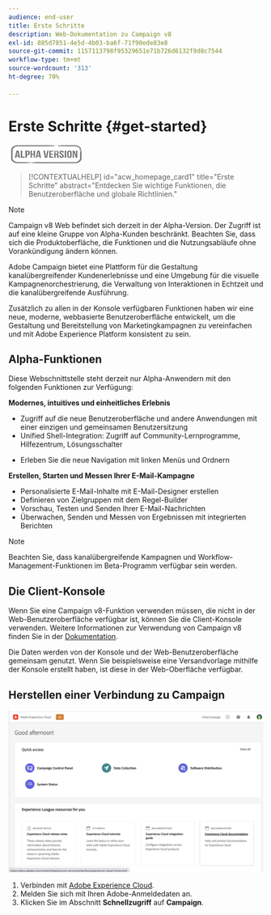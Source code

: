 ```yaml
---
audience: end-user
title: Erste Schritte
description: Web-Dokumentation zu Campaign v8
exl-id: 885d7851-4e5d-4b03-ba6f-71f90ede83e8
source-git-commit: 1157113798f95329651e71b726d6132f9d8c7544
workflow-type: tm+mt
source-wordcount: '313'
ht-degree: 70%

---
```


# Erste Schritte {#get-started}

![](../assets/do-not-localize/badge.png)

<!--
V8 web overview
context, scope (targets cross-channel practitioners), limitations
only existing customers
-->
>[!CONTEXTUALHELP]
>id="acw_homepage_card1"
>title="Erste Schritte"
>abstract="Entdecken Sie wichtige Funktionen, die Benutzeroberfläche und globale Richtlinien."

>[!NOTE]
>
>Campaign v8 Web befindet sich derzeit in der Alpha-Version. Der Zugriff ist auf eine kleine Gruppe von Alpha-Kunden beschränkt. Beachten Sie, dass sich die Produktoberfläche, die Funktionen und die Nutzungsabläufe ohne Vorankündigung ändern können.

Adobe Campaign bietet eine Plattform für die Gestaltung kanalübergreifender Kundenerlebnisse und eine Umgebung für die visuelle Kampagnenorchestrierung, die Verwaltung von Interaktionen in Echtzeit und die kanalübergreifende Ausführung.

Zusätzlich zu allen in der Konsole verfügbaren Funktionen haben wir eine neue, moderne, webbasierte Benutzeroberfläche entwickelt, um die Gestaltung und Bereitstellung von Marketingkampagnen zu vereinfachen und mit Adobe Experience Platform konsistent zu sein.

## Alpha-Funktionen

Diese Webschnittstelle steht derzeit nur Alpha-Anwendern mit den folgenden Funktionen zur Verfügung:

**Modernes, intuitives und einheitliches Erlebnis**

* Zugriff auf die neue Benutzeroberfläche und andere Anwendungen mit einer einzigen und gemeinsamen Benutzersitzung
* Unified Shell-Integration: Zugriff auf Community-Lernprogramme, Hilfezentrum, Lösungsschalter
<!--
No search and pulse notifications in Alpha
-->
* Erleben Sie die neue Navigation mit linken Menüs und Ordnern

**Erstellen, Starten und Messen Ihrer E-Mail-Kampagne**

* Personalisierte E-Mail-Inhalte mit E-Mail-Designer erstellen
* Definieren von Zielgruppen mit dem Regel-Builder
* Vorschau, Testen und Senden Ihrer E-Mail-Nachrichten
* Überwachen, Senden und Messen von Ergebnissen mit integrierten Berichten

<!--
add info somewhere to remind users that
* they still have access to their console (+ link to v8 console doc)
* they keep their existing data (example: will be able to use their existing delivery templates to create deliveries)
-->

>[!NOTE]
>
>Beachten Sie, dass kanalübergreifende Kampagnen und Workflow-Management-Funktionen im Beta-Programm verfügbar sein werden.

## Die Client-Konsole

Wenn Sie eine Campaign v8-Funktion verwenden müssen, die nicht in der Web-Benutzeroberfläche verfügbar ist, können Sie die Client-Konsole verwenden. Weitere Informationen zur Verwendung von Campaign v8 finden Sie in der [Dokumentation](https://experienceleague.adobe.com/docs/campaign/campaign-v8/campaign-home.html?lang=de).

Die Daten werden von der Konsole und der Web-Benutzeroberfläche gemeinsam genutzt. Wenn Sie beispielsweise eine Versandvorlage mithilfe der Konsole erstellt haben, ist diese in der Web-Oberfläche verfügbar.

## Herstellen einer Verbindung zu Campaign

![](assets/connect.png)

1. Verbinden mit [Adobe Experience Cloud](http://experience.adobe.com).
1. Melden Sie sich mit Ihren Adobe-Anmeldedaten an.
1. Klicken Sie im Abschnitt **Schnellzugriff** auf **Campaign**.

<!--
-> experience cloud home: "Campaign" -> home campaign v8
-> or Campaign v8 web if direct URL
-->
